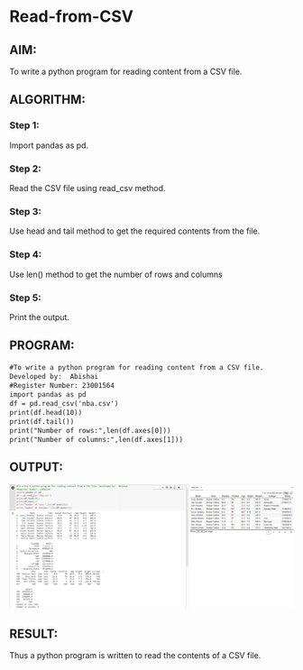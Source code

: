 # Read-from-CSV

## AIM:
To write a python program for reading content from a CSV file.

## ALGORITHM:
### Step 1:
Import pandas as pd.
### Step 2:
Read the CSV file using read_csv method.
### Step 3:
Use head and tail method to get the required contents from the file.
### Step 4:
Use len() method to get the number of rows and columns
### Step 5:
Print the output.

## PROGRAM:
``````
#To write a python program for reading content from a CSV file. Developed by:  Abishai
#Register Number: 23001564
import pandas as pd
df = pd.read_csv('nba.csv')
print(df.head(10))
print(df.tail())
print("Number of rows:",len(df.axes[0]))
print("Number of columns:",len(df.axes[1]))
``````
## OUTPUT:
![Alt text](image.png)
## RESULT:
Thus a python program is written to read the contents of a CSV file.